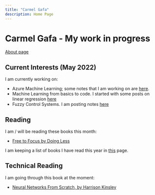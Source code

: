 ```yaml
---
title: "Carmel Gafa"
description: Home Page
---
```


# **Carmel Gafa - My work in progress**

[About page](/about/)

## **Current Interests (May 2022)**

I am currently working on:

- Azure Machine Learning; some notes that I am working on are [here](/tags/azure-ml).
- Machine Learning from basics to code. I started with some posts on linear regression [here](/tags/linear-regression/)
- Fuzzy Control Systems. I am posting notes [here](/tags/fuzzy/)

## **Reading**

I am / will be reading these books this month:

- [Free to Focus by Doing Less](https://www.amazon.com/Free-Focus-Productivity-System-Achieve-ebook/dp/B07F3DM7C1)

I am keeping a list of books I have read this year in [this](/books/) page.

## **Technical Reading**

I am going through this book at the moment:

- [Neural Networks From Scratch, by Harrison Kinsley](https://nnfs.io/)
